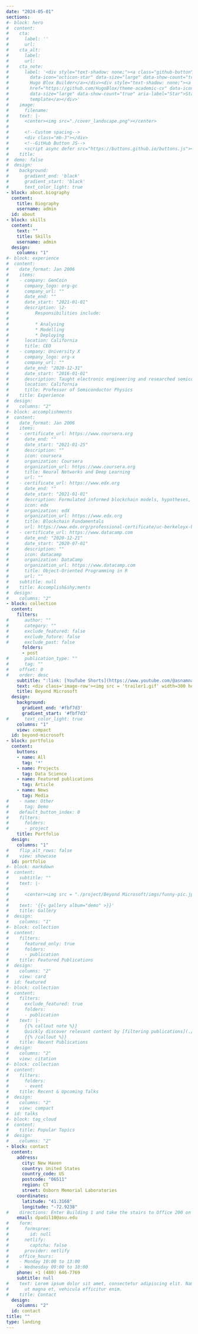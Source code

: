 ```yaml
---
date: "2024-05-01"
sections:
#- block: hero
#  content:
#    cta: 
#      label: ''
#      url: 
#    cta_alt:
#      label: 
#      url: 
#    cta_note:
#      label: '<div style="text-shadow: none;"><a class="github-button" href="https://github.com/Hugo#lox/hugo-blox-builder"
#        data-icon="octicon-star" data-size="large" data-show-count="true" aria-label="Star">Star
#        Hugo Blox Builder</a></div><div style="text-shadow: none;"><a class="github-button"
#        href="https://github.com/HugoBlox/theme-academic-cv" data-icon="octicon-star"
#        data-size="large" data-show-count="true" aria-label="Star">Star the Academic
#        template</a></div>'
#    image:
#      filename:
#    text: |-
#      <center><img src="./cover_landscape.png"></center>
#
#      <!--Custom spacing-->
#      <div class="mb-3"></div>
#      <!--GitHub Button JS-->
#      <script async defer src="https://buttons.github.io/buttons.js"></script>
#    title: 
#  demo: false
#  design:
#    background:
#      gradient_end: 'black'
#      gradient_start: 'black'
#      text_color_light: true
- block: about.biography
  content:
    title: Biography
    username: admin
  id: about
- block: skills
  content:
    text: ""
    title: Skills
    username: admin
  design:
    columns: "1"
#- block: experience
#  content:
#    date_format: Jan 2006
#    items:
#    - company: GenCoin
#      company_logo: org-gc
#      company_url: ""
#      date_end: ""
#      date_start: "2021-01-01"
#      description: |2-
#          Responsibilities include:
#
#          * Analysing
#          * Modelling
#          * Deploying
#      location: California
#      title: CEO
#    - company: University X
#      company_logo: org-x
#      company_url: ""
#      date_end: "2020-12-31"
#      date_start: "2016-01-01"
#      description: Taught electronic engineering and researched semiconductor physics.
#      location: California
#      title: Professor of Semiconductor Physics
#    title: Experience
#  design:
#    columns: "2"
#- block: accomplishments
#  content:
#    date_format: Jan 2006
#    items:
#    - certificate_url: https://www.coursera.org
#      date_end: ""
#      date_start: "2021-01-25"
#      description: ""
#      icon: coursera
#      organization: Coursera
#      organization_url: https://www.coursera.org
#      title: Neural Networks and Deep Learning
#      url: ""
#    - certificate_url: https://www.edx.org
#      date_end: ""
#      date_start: "2021-01-01"
#      description: Formulated informed blockchain models, hypotheses, and use cases.
#      icon: edx
#      organization: edX
#      organization_url: https://www.edx.org
#      title: Blockchain Fundamentals
#      url: https://www.edx.org/professional-certificate/uc-berkeleyx-blockchain-fundamentals
#    - certificate_url: https://www.datacamp.com
#      date_end: "2020-12-21"
#      date_start: "2020-07-01"
#      description: ""
#      icon: datacamp
#      organization: DataCamp
#      organization_url: https://www.datacamp.com
#      title: Object-Oriented Programming in R
#      url: ""
#    subtitle: null
#    title: Accomplish&shy;ments
#  design:
#    columns: "2"
- block: collection
  content:
    filters:
#      author: ""
#      category: ""
#      exclude_featured: false
#      exclude_future: false
#      exclude_past: false
      folders:
      - post
#      publication_type: ""
#      tag: ""
#    offset: 0
#    order: desc
    subtitle: ":link: [YouTube Shorts](https://www.youtube.com/@asnamnat9152/shorts)"
    text: <div class='image-row'><img src = 'trailer1.gif' width=300 height=300/><img src = 'trailer2.gif' width=300 height=300/><img src = 'trailer3.gif' width=300 height=300/></div>
    title: Beyond Microsoft
  design:
    background:
      gradient_end: '#fbf7d3'
      gradient_start: '#fbf7d3'
#      text_color_light: true
    columns: "1"
    view: compact
  id: beyond-microsoft
- block: portfolio
  content:
    buttons:
    - name: All
      tag: '*'
    - name: Projects
      tag: Data Science
    - name: Featured publications
      tag: Article
    - name: News
      tag: Media
#    - name: Other
#      tag: Demo
#    default_button_index: 0
#    filters:
#      folders:
#      - project
    title: Portfolio
  design:
    columns: "1"
#    flip_alt_rows: false
#    view: showcase
  id: portfolio
#- block: markdown
#  content:
#    subtitle: ""
#    text: |-
#
#      <center><img src = "./project/Beyond Microsoft/imgs/funny-pic.jpg" width = 300 height = 300/>&#nbsp;<img src = "./project/Beyond Microsoft/imgs/gif-gallery.gif" width = 300 height = 300/></center#>
#
#    text: '{{< gallery album="demo" >}}'
#    title: Gallery
#  design:
#    columns: "1"
#- block: collection
#  content:
#    filters:
#      featured_only: true
#      folders:
#      - publication
#    title: Featured Publications
#  design:
#    columns: "2"
#    view: card
#  id: featured
#- block: collection
#  content:
#    filters:
#      exclude_featured: true
#      folders:
#      - publication
#    text: |-
#      {{% callout note %}}
#      Quickly discover relevant content by [filtering publications](./publication/).
#      {{% /callout %}}
#    title: Recent Publications
#  design:
#    columns: "2"
#    view: citation
#- block: collection
#  content:
#    filters:
#      folders:
#      - event
#    title: Recent & Upcoming Talks
#  design:
#    columns: "2"
#    view: compact
#  id: talks
#- block: tag_cloud
#  content:
#    title: Popular Topics
#  design:
#    columns: "2"
- block: contact
  content:
    address:
      city: New Haven
      country: United States
      country_code: US
      postcode: "06511"
      region: CT
      street: Osborn Memorial Laboratories
    coordinates:
      latitude: "41.3168"
      longitude: "-72.9238"
#    directions: Enter Building 1 and take the stairs to Office 200 on Floor 2
    email: dpadil10@asu.edu
#    form:
#      formspree:
#        id: null
#      netlify:
#        captcha: false
#      provider: netlify
#    office_hours:
#    - Monday 10:00 to 13:00
#    - Wednesday 09:00 to 10:00
    phone: +1 (480) 646-7769
    subtitle: null
#    text: Lorem ipsum dolor sit amet, consectetur adipiscing elit. Nam mi diam, venenatis
#      ut magna et, vehicula efficitur enim.
#    title: Contact
  design:
    columns: "2"
  id: contact
title: ""
type: landing
---
```


